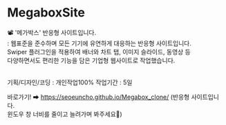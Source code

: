 # MegaboxSite
📽️ '메가박스' 반응형 사이트입니다.<br>
: 웹표준을 준수하며 모든 기기에 유연하게 대응하는 반응형 사이트입니다.<br>
Swiper 플러그인을 적용하여 배너와 차트 탭, 이미지 슬라이드, 동영상 등<br>
다양하면서도 편리한 기능을 담은 기업형 웹사이트로 작업했습니다.<br>
<br>

기획/디자인/코딩 : 개인작업100%
작업기간 : 5일

바로가기! ➡ https://seoeuncho.github.io/Megabox_clone/
(반응형 사이트입니다.<br>
윈도우 창 너비를 줄이고 늘려가며 봐주세요🙏)<br><br>
